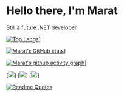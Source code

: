 <h1 align: center>Hello there, I'm Marat</h1>
<h3align: center>Still a future .NET developer</h3>

[![Top Langs](https://github-readme-stats.vercel.app/api/top-langs/?username=anuraghazra&layout=compact)](https://github.com/anuraghazra/github-readme-stats)]

[![Marat's GitHub stats](https://github-readme-stats.vercel.app/api?username=dotneteeer)](https://github.com/anuraghazra/github-readme-stats)]

[![Marat's github activity graph](https://activity-graph.herokuapp.com/graph?username=dotneteeer)](https://github.com/ashutosh00710/github-readme-activity-graph)]

[![](https://github-profile-summary-cards.vercel.app/api/cards/profile-details?username=dotneteeer&theme=solarized_dark)]
[![](https://github-profile-summary-cards.vercel.app/api/cards/stats?username=dotneteeer&theme=solarized_dark)]
[![](https://github-profile-summary-cards.vercel.app/api/cards/productive-time?username=dotneteeer&theme=solarized_dark)]

[![Readme Quotes](https://quotes-github-readme.vercel.app/api?type=horizontal&theme=dark)](https://github.com/piyushsuthar/github-readme-quotes)

